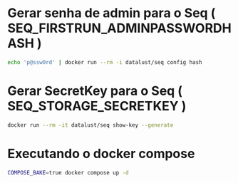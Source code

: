 
# Gerar senha de admin para o Seq ( SEQ_FIRSTRUN_ADMINPASSWORDHASH )
```bash
echo 'p@ssw0rd' | docker run --rm -i datalust/seq config hash
```

# Gerar SecretKey para o Seq ( SEQ_STORAGE_SECRETKEY )
```bash
docker run --rm -it datalust/seq show-key --generate
```

# Executando o docker compose
```bash
COMPOSE_BAKE=true docker compose up -d
```